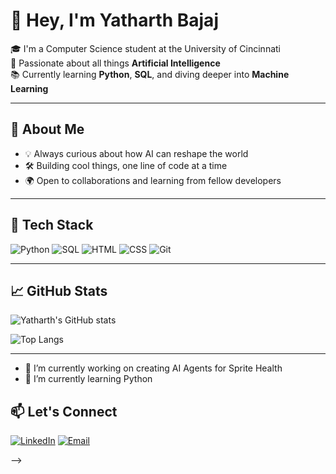 
# 👋 Hey, I'm Yatharth Bajaj

🎓 I'm a Computer Science student at the University of Cincinnati  
🤖 Passionate about all things **Artificial Intelligence**  
📚 Currently learning **Python**, **SQL**, and diving deeper into **Machine Learning**

---

## 🚀 About Me

- 💡 Always curious about how AI can reshape the world  
- 🛠️ Building cool things, one line of code at a time  
- 🌍 Open to collaborations and learning from fellow developers

---

## 🧰 Tech Stack

![Python](https://img.shields.io/badge/Python-3776AB?style=flat&logo=python&logoColor=white)
![SQL](https://img.shields.io/badge/SQL-005C84?style=flat&logo=postgresql&logoColor=white)
![HTML](https://img.shields.io/badge/HTML5-E34F26?style=flat&logo=html5&logoColor=white)
![CSS](https://img.shields.io/badge/CSS3-1572B6?style=flat&logo=css3&logoColor=white)
![Git](https://img.shields.io/badge/Git-F05032?style=flat&logo=git&logoColor=white)

---

## 📈 GitHub Stats

![Yatharth's GitHub stats](https://github-readme-stats.vercel.app/api?username=YatharthBajaj&show_icons=true&theme=radical)

![Top Langs](https://github-readme-stats.vercel.app/api/top-langs/?username=YatharthBajaj&layout=compact&theme=radical)

---
- 🔭 I’m currently working on creating AI Agents for Sprite Health
- 🌱 I’m currently learning Python

  
## 📫 Let's Connect

[![LinkedIn](https://img.shields.io/badge/LinkedIn-blue?style=flat&logo=linkedin&logoColor=white)](https://linkedin.com/in/YOUR_LINK_HERE)
[![Email](https://img.shields.io/badge/Gmail-D14836?style=flat&logo=gmail&logoColor=white)](mailto:your.email@domain.com)


-->
